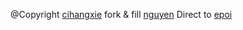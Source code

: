 @Copyright [cihangxie](https://github.com/cihangxie/cihangxie.github.io)
fork & fill [nguyen](https://github.com/nguyenngodinh)
Direct to [epoi](https://epoi.github.io)
